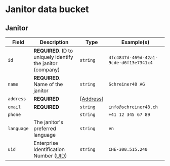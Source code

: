 # Janitor data bucket

## Janitor

| Field | Description | Type | Example(s) |
| --- | --- | --- | --- |
| `id` | **REQUIRED**. ID to uniquely identify the janitor (company) | `string` | `4fc4847d-469d-42a1-9cde-d6f13e7341c4` |
| `name` | **REQUIRED**. Name of the janitor | `string` | `Schreiner48 AG` |
| `address` | **REQUIRED** | [[Address](../shared-types.md#address)] |  |
| `email` | **REQUIRED** | `string` | `info@schreiner48.ch` |
| `phone` |  | `string` | `+41 12 345 67 89` |
| `language` | The janitor's preferred language | `string` | `en` |
| `uid` | Enterprise Identification Number ([UID](https://www.bfs.admin.ch/bfs/en/home/registers/enterprise-register/enterprise-identification/uid-general/uid.html)) | `string` | `CHE-300.515.240` |
